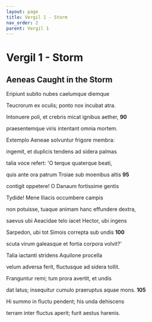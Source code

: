 ```yaml
---
layout: page
title: Vergil 1 - Storm
nav_order: 2
parent: Vergil 1
---
```


# Vergil 1 - Storm

## Aeneas Caught in the Storm

Eripiunt subito nubes caelumque diemque

Teucrorum ex oculis; ponto nox incubat atra.

Intonuere poli, et crebris micat ignibus aether,               **90**

praesentemque viris intentant omnia mortem.

Extemplo Aeneae solvuntur frigore membra:

ingemit, et duplicis tendens ad sidera palmas

talia voce refert: 'O terque quaterque beati,

quis ante ora patrum Troiae sub moenibus altis               **95**

contigit oppetere! O Danaum fortissime gentis

Tydide! Mene Iliacis occumbere campis

non potuisse, tuaque animam hanc effundere dextra,

saevus ubi Aeacidae telo iacet Hector, ubi ingens

Sarpedon, ubi tot Simois correpta sub undis               **100**

scuta virum galeasque et fortia corpora volvit?'

Talia iactanti stridens Aquilone procella

velum adversa ferit, fluctusque ad sidera tollit.

Franguntur remi; tum prora avertit, et undis

dat latus; insequitur cumulo praeruptus aquae mons.               **105**

Hi summo in fluctu pendent; his unda dehiscens

terram inter fluctus aperit; furit aestus harenis.
